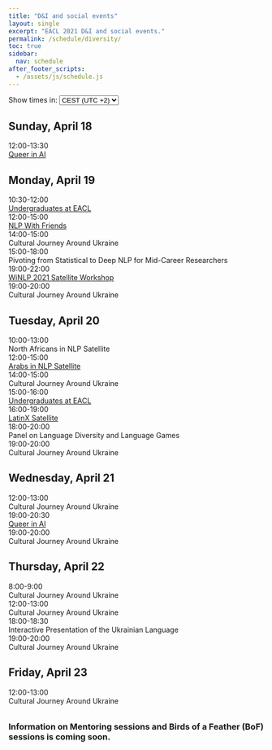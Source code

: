 ```yaml
---
title: "D&I and social events"
layout: single
excerpt: "EACL 2021 D&I and social events."
permalink: /schedule/diversity/
toc: true
sidebar:
  nav: schedule
after_footer_scripts:
  - /assets/js/schedule.js
---
```

<div class="schedule-header-container">
  <div class="schedule-header">
    <div class="time-control">
      <span>Show times in:</span>
      <select id="show-time">
        <option value="default">CEST (UTC +2)</option>
        <option value="local" id="option-local">My local time</option>
      </select>
    </div>
  </div>
</div>

## Sunday, April 18

<div class="schedule" markdown="0">
  <div class="schedule-element">
    <div class="schedule-element-title">
      <div class="time-wrapper">
        <span class="time">12:00</span>-<span class="time">13:30</span>
      </div>
      <div>
        <a href="https://sites.google.com/view/queer-in-ai/eacl-2021" target="_blank" rel="noopener noreferrer">
          Queer in AI
        </a>
      </div>
    </div>
  </div>
</div>

## Monday, April 19

<div class="schedule" markdown="0">
  <div class="schedule-element">
    <div class="schedule-element-title">
      <div class="time-wrapper">
        <span class="time">10:30</span>-<span class="time">12:00</span>
      </div>
      <div>
        <a href="https://ugcl.github.io/" target="_blank" rel="noopener noreferrer">
          Undergraduates at EACL
        </a>
      </div>
    </div>
  </div>
  <div class="schedule-element">
    <div class="schedule-element-title">
      <div class="time-wrapper">
        <span class="time">12:00</span>-<span class="time">15:00</span>
      </div>
      <div>
        <a href="https://nlpwithfriends.com/" target="_blank" rel="noopener noreferrer">
          NLP With Friends
        </a>
      </div>
    </div>
  </div>
  <div class="schedule-element">
    <div class="schedule-element-title">
      <div class="time-wrapper">
        <span class="time">14:00</span>-<span class="time">15:00</span>
      </div>
      <div>
        Cultural Journey Around Ukraine
      </div>
    </div>
  </div>
  <div class="schedule-element">
    <div class="schedule-element-title">
      <div class="time-wrapper">
        <span class="time">15:00</span>-<span class="time">18:00</span>
      </div>
      <div>
        Pivoting from Statistical to Deep NLP for Mid-Career Researchers
      </div>
    </div>
  </div>
  <div class="schedule-element">
    <div class="schedule-element-title">
      <div class="time-wrapper">
        <span class="time">19:00</span>-<span class="time">22:00</span>
      </div>
      <div>
        <a href="http://www.winlp.org/winlp-2021-statellite-workshop-eacl/" target="_blank" rel="noopener noreferrer">
          WiNLP 2021 Satellite Workshop
        </a>
      </div>
    </div>
  </div>
  <div class="schedule-element">
    <div class="schedule-element-title">
      <div class="time-wrapper">
        <span class="time">19:00</span>-<span class="time">20:00</span>
      </div>
      <div>
        Cultural Journey Around Ukraine
      </div>
    </div>
  </div>
</div>

## Tuesday, April 20

<div class="schedule" markdown="0">
  <div class="schedule-element">
    <div class="schedule-element-title">
      <div class="time-wrapper">
        <span class="time">10:00</span>-<span class="time">13:00</span>
      </div>
      <div>
        North Africans in NLP Satellite
      </div>
    </div>
  </div>
  <div class="schedule-element">
    <div class="schedule-element-title">
      <div class="time-wrapper">
        <span class="time">12:00</span>-<span class="time">15:00</span>
      </div>
      <div>
        <a href="https://sites.google.com/view/wanlp2021/arabs-in-nlp" target="_blank" rel="noopener noreferrer">
          Arabs in NLP Satellite
        </a>
      </div>
    </div>
  </div>
  <div class="schedule-element">
    <div class="schedule-element-title">
      <div class="time-wrapper">
        <span class="time">14:00</span>-<span class="time">15:00</span>
      </div>
      <div>
        Cultural Journey Around Ukraine
      </div>
    </div>
  </div>
  <div class="schedule-element">
    <div class="schedule-element-title">
      <div class="time-wrapper">
        <span class="time">15:00</span>-<span class="time">16:00</span>
      </div>
      <div>
        <a href="https://ugcl.github.io/" target="_blank" rel="noopener noreferrer">
          Undergraduates at EACL
        </a>
      </div>
    </div>
  </div>
  <div class="schedule-element">
    <div class="schedule-element-title">
      <div class="time-wrapper">
        <span class="time">16:00</span>-<span class="time">19:00</span>
      </div>
      <div>
        <a href="https://www.latinxinai.org/events/lxai-social-eacl-2021" target="_blank" rel="noopener noreferrer">
          LatinX Satellite
        </a>
      </div>
    </div>
  </div>
  <div class="schedule-element">
    <div class="schedule-element-title">
      <div class="time-wrapper">
        <span class="time">18:00</span>-<span class="time">20:00</span>
      </div>
      <div>
        Panel on Language Diversity and Language Games
      </div>
    </div>
  </div>
  <div class="schedule-element">
    <div class="schedule-element-title">
      <div class="time-wrapper">
        <span class="time">19:00</span>-<span class="time">20:00</span>
      </div>
      <div>
        Cultural Journey Around Ukraine
      </div>
    </div>
  </div>
</div>

## Wednesday, April 21

<div class="schedule" markdown="0">
  <div class="schedule-element">
    <div class="schedule-element-title">
      <div class="time-wrapper">
        <span class="time">12:00</span>-<span class="time">13:00</span>
      </div>
      <div>
        Cultural Journey Around Ukraine
      </div>
    </div>
  </div>
  <div class="schedule-element">
    <div class="schedule-element-title">
      <div class="time-wrapper">
        <span class="time">19:00</span>-<span class="time">20:30</span>
      </div>
      <div>
        <a href="https://sites.google.com/view/queer-in-ai/eacl-2021" target="_blank" rel="noopener noreferrer">
          Queer in AI
        </a>
      </div>
    </div>
  </div>
  <div class="schedule-element">
    <div class="schedule-element-title">
      <div class="time-wrapper">
        <span class="time">19:00</span>-<span class="time">20:00</span>
      </div>
      <div>
        Cultural Journey Around Ukraine
      </div>
    </div>
  </div>
</div>

## Thursday, April 22

<div class="schedule" markdown="0">
  <div class="schedule-element">
    <div class="schedule-element-title">
      <div class="time-wrapper">
        <span class="time">8:00</span>-<span class="time">9:00</span>
      </div>
      <div>
        Cultural Journey Around Ukraine
      </div>
    </div>
  </div>
  <div class="schedule-element">
    <div class="schedule-element-title">
      <div class="time-wrapper">
        <span class="time">12:00</span>-<span class="time">13:00</span>
      </div>
      <div>
        Cultural Journey Around Ukraine
      </div>
    </div>
  </div>
  <div class="schedule-element">
    <div class="schedule-element-title">
      <div class="time-wrapper">
        <span class="time">18:00</span>-<span class="time">18:30</span>
      </div>
      <div>
        Interactive Presentation of the Ukrainian Language
      </div>
    </div>
  </div>
  <div class="schedule-element">
    <div class="schedule-element-title">
      <div class="time-wrapper">
        <span class="time">19:00</span>-<span class="time">20:00</span>
      </div>
      <div>
        Cultural Journey Around Ukraine
      </div>
    </div>
  </div>
</div>

## Friday, April 23

<div class="schedule" markdown="0">
  <div class="schedule-element">
    <div class="schedule-element-title">
      <div class="time-wrapper">
        <span class="time">12:00</span>-<span class="time">13:00</span>
      </div>
      <div>
        Cultural Journey Around Ukraine
      </div>
    </div>
  </div>
</div>

<h3 style="margin-top: 2rem">Information on Mentoring sessions and Birds of a Feather (BoF) sessions is coming&nbsp;soon.</h3>